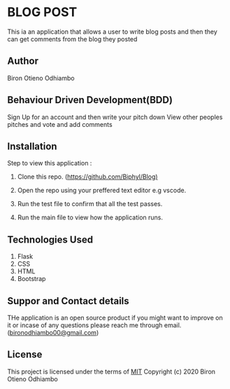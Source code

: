 # BLOG POST

This ia an application that allows a user to write blog posts and then they can get comments from the blog they posted

## Author

Biron Otieno Odhiambo

## Behaviour Driven Development(BDD)

Sign Up for an account and then write your pitch down
View other peoples pitches and vote and add comments

## Installation

Step to view this application :

1. Clone this repo. (<https://github.com/Biphyl/Blog)>

2. Open the repo using your preffered text editor e.g vscode.

3. Run the test file to confirm that all the test passes.

4. Run the main file to view how the application runs.

## Technologies Used

1. Flask
2. CSS
3. HTML
4. Bootstrap

## Suppor and Contact details

THe application is an open source product if you might want to improve on it or incase of any questions please reach me through email. (bironodhiambo00@gmail.com)

## License

This project is licensed under the terms of
[MIT](https://choosealicense.com/licenses/mit/)
Copyright (c) 2020 Biron Otieno Odhiambo
